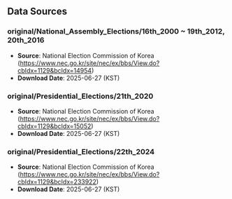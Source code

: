 ## Data Sources

### original/National_Assembly_Elections/16th_2000 ~ 19th_2012, 20th_2016
- **Source**: National Election Commission of Korea (https://www.nec.go.kr/site/nec/ex/bbs/View.do?cbIdx=1129&bcIdx=14954)
- **Download Date**: 2025-06-27 (KST)

### original/Presidential_Elections/21th_2020
- **Source**: National Election Commission of Korea (https://www.nec.go.kr/site/nec/ex/bbs/View.do?cbIdx=1129&bcIdx=15052)
- **Download Date**: 2025-06-27 (KST)

### original/Presidential_Elections/22th_2024
- **Source**: National Election Commission of Korea (https://www.nec.go.kr/site/nec/ex/bbs/View.do?cbIdx=1129&bcIdx=233922)
- **Download Date**: 2025-06-27 (KST)
